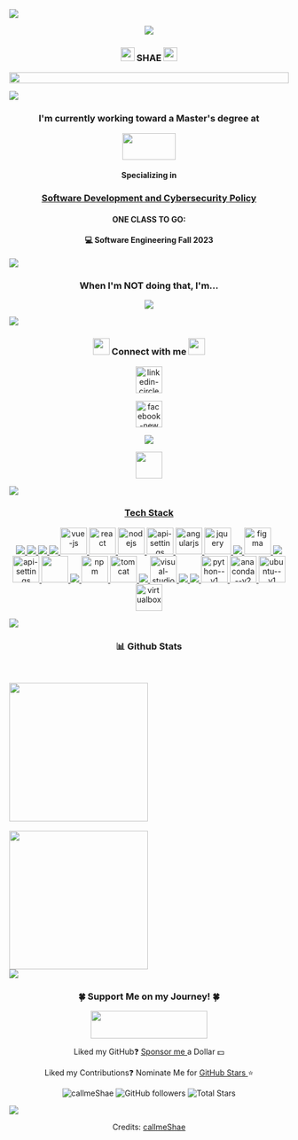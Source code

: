 <img src="https://user-images.githubusercontent.com/73097560/115834477-dbab4500-a447-11eb-908a-139a6edaec5c.gif">	

<p align="center"><a href="https://github.com/DenverCoder1/readme-typing-svg"><img src="https://readme-typing-svg.herokuapp.com?lines=Hi,+I'm+Shannon+Smith;but+almost+everyone+calls+me&center=true&width=500&height=50"></a></p>

<h3 align="center"><img src="https://raw.githubusercontent.com/iampavangandhi/iampavangandhi/master/gifs/Hi.gif" width="25" height="25">  SHAE  <img src="https://raw.githubusercontent.com/iampavangandhi/iampavangandhi/master/gifs/Hi.gif" width="25" height="25"></a>
</h3>

<p align="center">
  <img align="center" src="https://github.com/callmeShae/photos/blob/main/Untitled.jpg" style = "width: -webkit-fill-available;"/>
</p>


<img src="https://user-images.githubusercontent.com/73097560/115834477-dbab4500-a447-11eb-908a-139a6edaec5c.gif">	


<h3 align="center"> I'm currently working toward a Master's degree at </h3>
<p align="center"><img src="https://upload.wikimedia.org/wikipedia/commons/6/60/Virginia_Tech_Hokies_logo.svg" height="48" width="96"/></p>
<h4 align="center"> Specializing in </h4>
<h3 align="center"><a href="https://vtmit.vt.edu/academics/curriculum.html#graduate-certificates"> Software Development and Cybersecurity Policy </a></h3>

<h4 align="center"> ONE CLASS TO GO: </h4>
<h4 align="center"> 💻 Software Engineering Fall 2023 </h4>


<img src="https://user-images.githubusercontent.com/73097560/115834477-dbab4500-a447-11eb-908a-139a6edaec5c.gif">	


<h3 align="center"> When I'm NOT doing that, I'm... </h3>

<p align="center"><a href="https://github.com/DenverCoder1/readme-typing-svg"><img src="https://readme-typing-svg.herokuapp.com?lines=💻+Improving+my+Programming+skills;🎨+Drawing+and+Painting;🔨+Sculpting+or+Woodworking;🏠+Doing+home+reno+projects;Spending+time+with+my+💍+and+🐾🐾🐾🐾;🙌+Always+ready+to+collaborate&center=true&width=500&height=50"></a></p>


<img src="https://user-images.githubusercontent.com/73097560/115834477-dbab4500-a447-11eb-908a-139a6edaec5c.gif">	


<h3 align="center"><img src="https://media.giphy.com/media/iY8CRBdQXODJSCERIr/giphy.gif" width="30px"> Connect with me <img src="https://media.giphy.com/media/iY8CRBdQXODJSCERIr/giphy.gif" width="30px"></h3>
								      
<p align="center">
    <a title="Linkedin" href="https://www.linkedin.com/in/call-me-shae/">
    <img width="48" height="48" src="https://img.icons8.com/nolan/48/linkedin-circled.png" alt="linkedin-circled"/>
    </a>	
    <p align="center">
    <a title="Facebook" href="https://www.facebook.com/callmeShae/">
    <img width="48" height="48" src="https://img.icons8.com/nolan/64/facebook-new.png" alt="facebook-new"/>
    </a>   
    <p align="center">
    <a title="Portfolio" href="https://callmeShae.github.io/callmeshae/index.html">
    <img src="https://img.icons8.com/nolan/48/github.png"/>
    </a>	
    <p align="center">
    <a title="Art Site" href="https://shae1223.wixsite.com/shae-smith-artist">
    <img width="48" height="48" src="https://img.icons8.com/external-tal-revivo-bold-tal-revivo/48/ffffff/external-wixcom-ltd-is-an-israeli-cloud-based-web-development-logo-bold-tal-revivo.png"/>

</p>	


<img src="https://user-images.githubusercontent.com/73097560/115834477-dbab4500-a447-11eb-908a-139a6edaec5c.gif">			      


<h3 align="center"> Tech Stack </h3>

<p align="center">
    <a title="Java" href="https://www.java.com/">
    <img src="https://img.icons8.com/color/48/null/java-coffee-cup-logo--v1.png"/>
    </a>
    <a title="Javascript" href="https://www.javascript.com/">
    <img src="https://img.icons8.com/fluency/48/null/javascript.png"/>
    </a>
    <a title="HTML5" href="https://html.spec.whatwg.org/multipage/">
    <img src="https://img.icons8.com/color/48/null/html-5--v1.png"/>
    </a>
    <a title="CSS3" href="https://www.w3.org/TR/CSS/#css">
    <img src="https://img.icons8.com/color/48/000000/css3.png"/>
    </a>
    <a title="Vue" href="https://vuejs.org/">
    <img width="48" height="48" src="https://img.icons8.com/color/48/vue-js.png" alt="vue-js"/>	
    </a>
    <a title="React" href="https://react.dev/">
    <img width="48" height="48" src="https://img.icons8.com/officel/48/react.png" alt="react"/>	
    </a>
    <a title="NodeJS" href="https://nodejs.org/en">
    <img width="48" height="48" src="https://img.icons8.com/windows/48/07AD28/nodejs.png" alt="nodejs"/>
    </a>
    <a title="Rest API" href="https://restfulapi.net/">
    <img width="48" height="48" src="https://img.icons8.com/fluency/48/api-settings.png" alt="api-settings"/>
    </a>
    <a title="AngularJS" href="https://restfulapi.net/">
    <img width="48" height="48" src="https://img.icons8.com/color/48/angularjs.png" alt="angularjs"/>
    </a>
    <a title="jQuery" href="https://jquery.com/">
    <img width="48" height="48" src="https://img.icons8.com/ios-filled/48/72D2FA/jquery.png" alt="jquery"/>
    </a>
    <a title="Sass" href="https://sass-lang.com/">
    <img src="https://img.icons8.com/color/48/000000/sass.png"/>
    </a> 
    <a title="Figma" href="https://www.figma.com/">
    <img width="48" height="48" src="https://img.icons8.com/fluency/48/figma.png" alt="figma"/>
    </a>
    <a title="Kotlin" href="https://kotlinlang.org/">
    <img src="https://img.icons8.com/color/48/null/kotlin.png"/>
    </a>
    <a title="Rest" href="https://en.wikipedia.org/wiki/Representational_state_transfer">
    <img width="48" height="48" src="https://img.icons8.com/parakeet/48/api-settings.png" alt="api-settings"/>
    </a>	
    <a title="Eclipse" href="https://www.eclipse.org/ide/">
    <img src="https://user-images.githubusercontent.com/11943860/46922575-7017cf80-cfe1-11e8-845a-0cd198fb546c.png" width="48px" height="48px"/>
    </a>
    <a title="IntelliJ" href="https://www.jetbrains.com/idea/">
    <img src="https://img.icons8.com/color/48/000000/intellij-idea.png"/>
    </a>
    <a title="NPM" href="https://www.npmjs.com/">
    <img width="48" height="48" src="https://img.icons8.com/color/48/npm.png" alt="npm"/>
    </a>
    <a title="Tomcat" href="https://tomcat.apache.org/">
    <img width="48" height="48" src="https://img.icons8.com/color/48/tomcat.png" alt="tomcat"/>
    </a>
    <a title="Android Studio" href="https://developer.android.com/studio">    
    <img src="https://img.icons8.com/color/48/null/android-studio--v2.png"/>
    </a>
    <a title="VS Code" href="https://code.visualstudio.com/">    
    <img width="48" height="48" src="https://img.icons8.com/color/48/visual-studio-code-2019.png" alt="visual-studio-code-2019"/>
    </a>
    <a title="GitLab" href="https://about.gitlab.com/">  
    <img src="https://img.icons8.com/color/48/null/gitlab.png"/>
    </a>
    <a title="Git" href="https://git-scm.com/">     
    <img src="https://img.icons8.com/color/48/null/git.png"/>
    </a>
    <a title="Python" href="https://www.python.org/">
    <img width="48" height="48" src="https://img.icons8.com/color/48/python--v1.png" alt="python--v1"/>
    </a>
    <a title="Anaconda" href="https://www.anaconda.com/">
    <img width="48" height="48" src="https://img.icons8.com/fluency/48/anaconda--v2.png" alt="anaconda--v2"/>
    </a>
    <a title="Ubuntu" href="https://ubuntu.com/">     
    <img width="48" height="48" src="https://img.icons8.com/color/48/ubuntu--v1.png" alt="ubuntu--v1"/>
    </a>
    <a title="VirtualBox" href="https://www.virtualbox.org/">     
    <img width="48" height="48" src="https://img.icons8.com/color/48/virtualbox.png" alt="virtualbox"/>
    </a>
</p>


<img src="https://user-images.githubusercontent.com/73097560/115834477-dbab4500-a447-11eb-908a-139a6edaec5c.gif">			      
  
	
<h3 align="center"> 📊 Github Stats </h3>

<br>
<br>
<a href="https://streak-stats.demolab.com/callmeShae/">
  <img height=250 align="center" src="https://streak-stats.demolab.com?user=callmeShae&theme=radical&hide_border=true&date_format=M%20j%5B%2C%20Y%5D&ring=8508B4&fire=FF8622&sideNums=8508B4&show_icons=true&include_all_commits=true" media="(prefers-color-scheme: dark)" />
</a>
<br>
<br>
<a href="https://github.com/callmeShae/github-readme-stats">
  <img height=250 align="center" src="https://github-profile-summary-cards.vercel.app/api/cards/profile-details?username=callmeShae&theme=radical" media="(prefers-color-scheme: dark)" />
</a>	
<br>



<img src="https://user-images.githubusercontent.com/73097560/115834477-dbab4500-a447-11eb-908a-139a6edaec5c.gif">			      

<h3 align="center">
	🍀 Support Me on my Journey! 🍀
</h3>
 
<p align="center"><a href="https://www.buymeacoffee.com/shaesmith1223"><img src="https://github.com/callmeShae/Personal_Files/blob/main/Buy%20me%20a%20coffee.png" height="50" width="210"></a>
</p>

<p align="center"> Liked my GitHub❓ <a href="https://github.com/sponsors/callmeShae/dashboard/profile"> Sponsor me </a> a Dollar 💵 
</p>

<p align="center">Liked my Contributions❓ Nominate Me for <a href="https://stars.github.com/nominate/"> GitHub Stars </a>⭐ 

<p align="center"><img src="https://komarev.com/ghpvc/?username=k-star-229&label=Profile%20views&color=0e75b6&style=plastic" alt="callmeShae" />
    <img alt="GitHub followers" src="https://img.shields.io/github/followers/callmeShae?label=Followers&style=social">    
    <img src="https://img.shields.io/github/stars/callmeShae?label=Stars" alt="Total Stars">
</p>

<img src="https://user-images.githubusercontent.com/73097560/115834477-dbab4500-a447-11eb-908a-139a6edaec5c.gif">			      


<p align="center"> Credits: <a href="https://github.com/callmeShae"> callmeShae </a>
</p>

	
<!---
callmeShae/callmeShae is a ✨ special ✨ repository because its `README.md` (this file) appears on your GitHub profile.
You can click the Preview link to take a look at your changes.
--->
